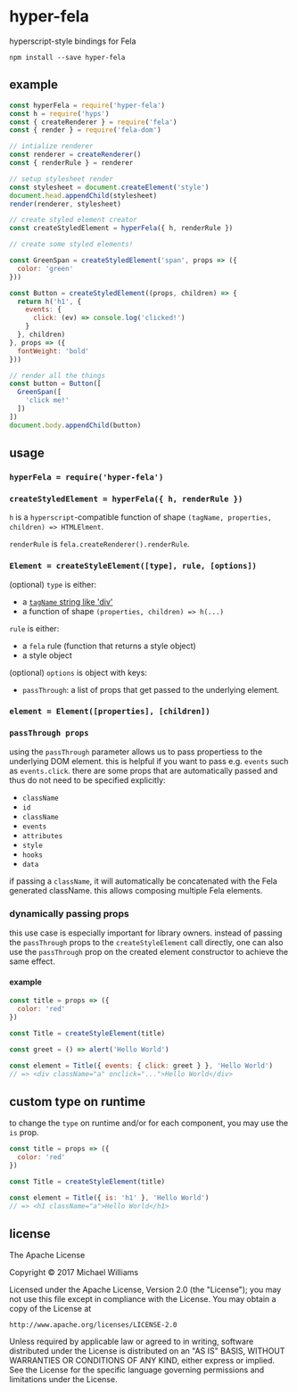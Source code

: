 # hyper-fela

hyperscript-style bindings for Fela

```shell
npm install --save hyper-fela
```

## example

```js
const hyperFela = require('hyper-fela')
const h = require('hyps')
const { createRenderer } = require('fela')
const { render } = require('fela-dom')

// intialize renderer
const renderer = createRenderer()
const { renderRule } = renderer

// setup stylesheet render
const stylesheet = document.createElement('style')
document.head.appendChild(stylesheet)
render(renderer, stylesheet)

// create styled element creator
const createStyledElement = hyperFela({ h, renderRule })

// create some styled elements!

const GreenSpan = createStyledElement('span', props => ({
  color: 'green'
}))

const Button = createStyledElement((props, children) => {
  return h('h1', {
    events: {
      click: (ev) => console.log('clicked!')
    }
  }, children)
}, props => ({
  fontWeight: 'bold'
}))

// render all the things
const button = Button([
  GreenSpan([
    'click me!'
  ])
])
document.body.appendChild(button)
```

## usage

### `hyperFela = require('hyper-fela')`

### `createStyledElement = hyperFela({ h, renderRule })`

`h` is a `hyperscript`-compatible function of shape `(tagName, properties, children) => HTMLElment`.

`renderRule` is `fela.createRenderer().renderRule`.

### `Element = createStyleElement([type], rule, [options])`

(optional) `type` is either:

- a [`tagName` string like 'div'](https://developer.mozilla.org/en-US/docs/Web/API/Element/tagName)
- a function of shape `(properties, children) => h(...)`

`rule` is either:

- a `fela` rule (function that returns a style object)
- a style object

(optional) `options` is object with keys:

- `passThrough`: a list of props that get passed to the underlying element.

### `element = Element([properties], [children])`

### `passThrough props`

using the `passThrough` parameter allows us to pass propertiess to the underlying DOM element. this is helpful if you want to pass e.g. `events` such as `events.click`. there are some props that are automatically passed and thus do not need to be specified explicitly:

- `className`
- `id`
- `className`
- `events`
- `attributes`
- `style`
- `hooks`
- `data`

if passing a `className`, it will automatically be concatenated with the Fela generated className. this allows composing multiple Fela elements.

### dynamically passing props

this use case is especially important for library owners. instead of passing the `passThrough` props to the `createStyleElement` call directly, one can also use the `passThrough` prop on the created element constructor to achieve the same effect.

#### example

```js
const title = props => ({
  color: 'red'
})

const Title = createStyleElement(title)

const greet = () => alert('Hello World')

const element = Title({ events: { click: greet } }, 'Hello World')
// => <div className="a" onclick="...">Hello World</div>
```

## custom type on runtime

to change the `type` on runtime and/or for each component, you may use the `is` prop.

```js
const title = props => ({
  color: 'red'
})

const Title = createStyleElement(title)

const element = Title({ is: 'h1' }, 'Hello World')
// => <h1 className="a">Hello World</h1>
```


## license

The Apache License

Copyright &copy; 2017 Michael Williams

Licensed under the Apache License, Version 2.0 (the "License");
you may not use this file except in compliance with the License.
You may obtain a copy of the License at

    http://www.apache.org/licenses/LICENSE-2.0

Unless required by applicable law or agreed to in writing, software
distributed under the License is distributed on an "AS IS" BASIS,
WITHOUT WARRANTIES OR CONDITIONS OF ANY KIND, either express or implied.
See the License for the specific language governing permissions and
limitations under the License.
